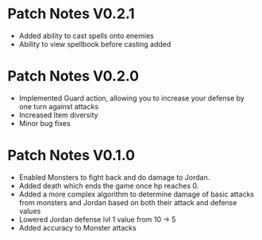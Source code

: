 # Patch Notes V0.2.1
- Added ability to cast spells onto enemies
- Ability to view spellbook before casting added

# Patch Notes V0.2.0
- Implemented Guard action, allowing you to increase your defense by one turn against attacks
- Increased Item diversity
- Minor bug fixes

# Patch Notes V0.1.0
- Enabled Monsters to fight back and do damage to Jordan.
- Added death which ends the game once hp reaches 0.
- Added a more complex algorithm to determine damage of basic attacks from monsters and Jordan based on both their attack and defense values
- Lowered Jordan defense lvl 1 value from 10 -> 5
- Added accuracy to Monster attacks

